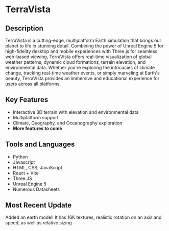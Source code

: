 # TerraVista

## Description
TerraVista is a cutting-edge, multiplatform Earth simulation that brings our planet to life in stunning detail. Combining the power of Unreal Engine 5 for high-fidelity desktop and mobile experiences with Three.js for seamless web-based viewing, TerraVista offers real-time visualization of global weather patterns, dynamic cloud formations, terrain elevation, and environmental data. Whether you're exploring the intricacies of climate change, tracking real-time weather events, or simply marveling at Earth's beauty, TerraVista provides an immersive and educational experience for users across all platforms.

## Key Features
* Interactive 3D terrain with elevation and environmental data
* Multiplatform support
* Climate, Geography, and Oceanography exploration
* **More features to come**

## Tools and Languages
* Python
* Javascript
* HTML, CSS, JavaScript
* React + Vite
* Three.JS
* Unreal Engine 5
* Numerous Datasheets

## Most Recent Update
Added an earth model! It has 16K textures, realistic rotation on an axis and speed, as well as relative sizing

